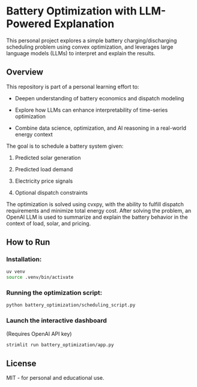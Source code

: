 # Battery Optimization with LLM-Powered Explanation

This personal project explores a simple battery charging/discharging scheduling problem using convex optimization, and leverages large language models (LLMs) to interpret and explain the results.

## Overview
This repository is part of a personal learning effort to:

- Deepen understanding of battery economics and dispatch modeling

- Explore how LLMs can enhance interpretability of time-series optimization

- Combine data science, optimization, and AI reasoning in a real-world energy context

The goal is to schedule a battery system given:

1. Predicted solar generation

2. Predicted load demand

3. Electricity price signals

4. Optional dispatch constraints

The optimization is solved using cvxpy, with the ability to fulfill dispatch requirements and minimize total energy cost.
After solving the problem, an OpenAI LLM is used to summarize and explain the battery behavior in the context of load, solar, and pricing.

## How to Run

### Installation:
```bash
uv venv
source .venv/bin/activate
```

### Running the optimization script:
```bash
python battery_optimization/scheduling_script.py
```

### Launch the interactive dashboard
(Requires OpenAI API key)
```bash
strimlit run battery_optimization/app.py
```

## License
MIT - for personal and educational use.
